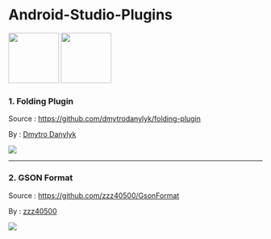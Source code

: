 # Android-Studio-Plugins

<img src="http://www.eightbitdreams.com/wp-content/uploads/2015/05/android-studio-logo.png" height=100 >
<img src="http://icons.iconarchive.com/icons/vladgohn/adobe-folders/512/plugin-folder-icon.png" height=100 width=100 >

### 1. Folding Plugin

Source : https://github.com/dmytrodanylyk/folding-plugin

By : [Dmytro Danylyk](https://github.com/dmytrodanylyk)

<img src="https://github.com/dmytrodanylyk/folding-plugin/blob/master/screenshots/Preview.png?raw=true" />

-------------------------------------------------------------------------------------------------------------------

### 2. GSON Format

Source : https://github.com/zzz40500/GsonFormat

By : [zzz40500](https://github.com/zzz40500)

<img src="https://camo.githubusercontent.com/fbf4b89e2ec64e80d351f725d11762ebd2b7a515/687474703a2f2f75706c6f61642d696d616765732e6a69616e7368752e696f2f75706c6f61645f696d616765732f3136363836362d303766333038346262363735386566612e676966" />
